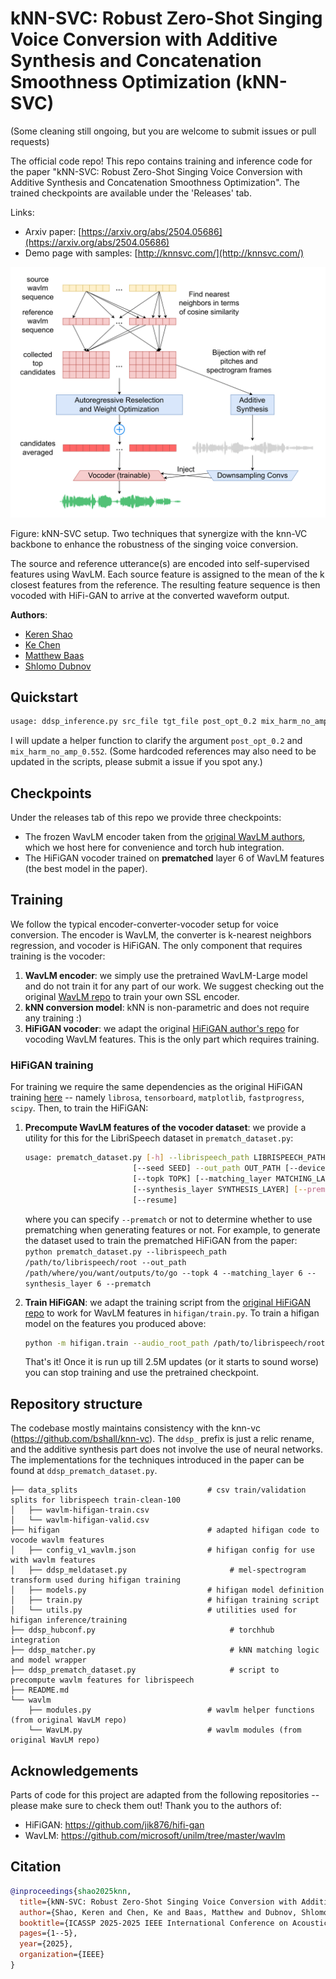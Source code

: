 # kNN-SVC: Robust Zero-Shot Singing Voice Conversion with Additive Synthesis and Concatenation Smoothness Optimization (kNN-SVC)

(Some cleaning still ongoing, but you are welcome to submit issues or pull requests)

The official code repo! This repo contains training and inference code for the paper "kNN-SVC: Robust Zero-Shot Singing Voice Conversion with Additive Synthesis and Concatenation Smoothness Optimization". The trained checkpoints are available under the 'Releases' tab.

Links:

- Arxiv paper: [https://arxiv.org/abs/2504.05686](https://arxiv.org/abs/2504.05686)
- Demo page with samples: [http://knnsvc.com/](http://knnsvc.com/)


![kNN-SVC method](./knn-svc.png)

Figure: kNN-SVC setup. Two techniques that synergize with the knn-VC backbone to enhance the robustness of the singing voice conversion. 

The source and reference utterance(s) are encoded into self-supervised features using WavLM. Each source feature is assigned to the mean of the k closest features from the reference. The resulting feature sequence is then vocoded with HiFi-GAN to arrive at the converted waveform output.

**Authors**:

- [Keren Shao](https://scholar.google.com/citations?user=jcQHdRgAAAAJ)
- [Ke Chen](https://www.knutchen.com/)
- [Matthew Baas](https://rf5.github.io/)
- [Shlomo Dubnov](http://dub.ucsd.edu/)

## Quickstart

```bash
usage: ddsp_inference.py src_file tgt_file post_opt_0.2 mix_harm_no_amp_0.552
```

I will update a helper function to clarify the argument `post_opt_0.2` and `mix_harm_no_amp_0.552`. (Some hardcoded references may also need to be updated in the scripts, please submit a issue if you spot any.)

## Checkpoints

Under the releases tab of this repo we provide three checkpoints:

- The frozen WavLM encoder taken from the [original WavLM authors](https://github.com/microsoft/unilm/tree/master/wavlm), which we host here for convenience and torch hub integration.
- The HiFiGAN vocoder trained on **prematched** layer 6 of WavLM features (the best model in the paper).



## Training

We follow the typical encoder-converter-vocoder setup for voice conversion. The encoder is WavLM, the converter is k-nearest neighbors regression, and vocoder is HiFiGAN. The only component that requires training is the vocoder:

1. **WavLM encoder**: we simply use the pretrained WavLM-Large model and do not train it for any part of our work. We suggest checking out the original [WavLM repo](https://github.com/microsoft/unilm) to train your own SSL encoder.
2. **kNN conversion model**: kNN is non-parametric and does not require any training :)
3. **HiFiGAN vocoder**: we adapt the original [HiFiGAN author's repo](https://github.com/jik876/hifi-gan) for vocoding WavLM features. This is the only part which requires training.

### HiFiGAN training

For training we require the same dependencies as the original HiFiGAN training [here](https://github.com/jik876/hifi-gan/blob/master/requirements.txt) -- namely `librosa`, `tensorboard`, `matplotlib`, `fastprogress`, `scipy`.
Then, to train the HiFiGAN:

1. **Precompute WavLM features of the vocoder dataset**: we provide a utility for this for the LibriSpeech dataset in `prematch_dataset.py`:

    ```bash
    usage: prematch_dataset.py [-h] --librispeech_path LIBRISPEECH_PATH
                            [--seed SEED] --out_path OUT_PATH [--device DEVICE]
                            [--topk TOPK] [--matching_layer MATCHING_LAYER]
                            [--synthesis_layer SYNTHESIS_LAYER] [--prematch]
                            [--resume]
    ```

    where you can specify `--prematch` or not to determine whether to use prematching when generating features or not. For example, to generate the dataset used to train the prematched HiFiGAN from the paper:
    `python prematch_dataset.py --librispeech_path /path/to/librispeech/root --out_path /path/where/you/want/outputs/to/go --topk 4 --matching_layer 6 --synthesis_layer 6 --prematch`

2. **Train HiFiGAN**: we adapt the training script from the [original HiFiGAN repo](https://github.com/jik876/hifi-gan) to work for WavLM features in `hifigan/train.py`. To train a hifigan model on the features you produced above:

    ```bash
    python -m hifigan.train --audio_root_path /path/to/librispeech/root/ --feature_root_path /path/to/the/output/of/previous/step/ --input_training_file data_splits/wavlm-hifigan-train.csv --input_validation_file data_splits/wavlm-hifigan-valid.csv --checkpoint_path /path/where/you/want/to/save/checkpoint --fp16 False --config hifigan/config_v1_wavlm.json --stdout_interval 25 --training_epochs 1800 --fine_tuning
    ```

    That's it! Once it is run up till 2.5M updates (or it starts to sound worse) you can stop training and use the pretrained checkpoint.


## Repository structure

The codebase mostly maintains consistency with the knn-vc (https://github.com/bshall/knn-vc). The `ddsp_` prefix is just a relic rename, and the additive synthesis part does not involve the use of neural networks. The implementations for the techniques introduced in the paper can be found at `ddsp_prematch_dataset.py`. 


```
├── data_splits                             # csv train/validation splits for librispeech train-clean-100
│   ├── wavlm-hifigan-train.csv
│   └── wavlm-hifigan-valid.csv
├── hifigan                                 # adapted hifigan code to vocode wavlm features
│   ├── config_v1_wavlm.json                # hifigan config for use with wavlm features
│   ├── ddsp_meldataset.py                       # mel-spectrogram transform used during hifigan training
│   ├── models.py                           # hifigan model definition
│   ├── train.py                            # hifigan training script
│   └── utils.py                            # utilities used for hifigan inference/training
├── ddsp_hubconf.py                              # torchhub integration
├── ddsp_matcher.py                              # kNN matching logic and model wrapper
├── ddsp_prematch_dataset.py                     # script to precompute wavlm features for librispeech
├── README.md                               
└── wavlm                                   
    ├── modules.py                          # wavlm helper functions (from original WavLM repo)
    └── WavLM.py                            # wavlm modules (from original WavLM repo)
```


## Acknowledgements

Parts of code for this project are adapted from the following repositories -- please make sure to check them out! Thank you to the authors of:

- HiFiGAN: https://github.com/jik876/hifi-gan
- WavLM: https://github.com/microsoft/unilm/tree/master/wavlm


## Citation

```bibtex
@inproceedings{shao2025knn,
  title={kNN-SVC: Robust Zero-Shot Singing Voice Conversion with Additive Synthesis and Concatenation Smoothness Optimization},
  author={Shao, Keren and Chen, Ke and Baas, Matthew and Dubnov, Shlomo},
  booktitle={ICASSP 2025-2025 IEEE International Conference on Acoustics, Speech and Signal Processing (ICASSP)},
  pages={1--5},
  year={2025},
  organization={IEEE}
}
```



